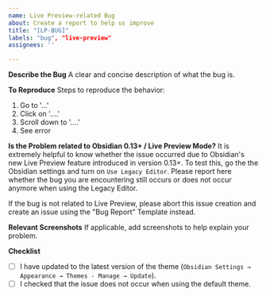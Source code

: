 ```yaml
---
name: Live Preview-related Bug
about: Create a report to help us improve
title: "[LP-BUG]"
labels: "bug", "live-preview"
assignees: ''

---
```


**Describe the Bug**
A clear and concise description of what the bug is.

**To Reproduce**
Steps to reproduce the behavior:
1. Go to '...'
2. Click on '....'
3. Scroll down to '....'
4. See error

**Is the Problem related to Obsidian 0.13+ / Live Preview Mode?**
It is extremely helpful to know whether the issue occurred due to Obsidian's new Live Preview feature introduced in version 0.13+. To test this, go the the Obsidian settings and turn on `Use Legacy Editor`. Please report here whether the bug you are encountering still occurs or does not occur anymore when using the Legacy Editor. 

If the bug is not related to Live Preview, please abort this issue creation and create an issue using the "Bug Report" Template instead. 

**Relevant Screenshots**
If applicable, add screenshots to help explain your problem.

**Checklist**
- [ ] I have updated to the latest version of the theme (`Obsidian Settings → Appearance → Themes - Manage → Update`).
- [ ] I checked that the issue does not occur when using the default theme.
